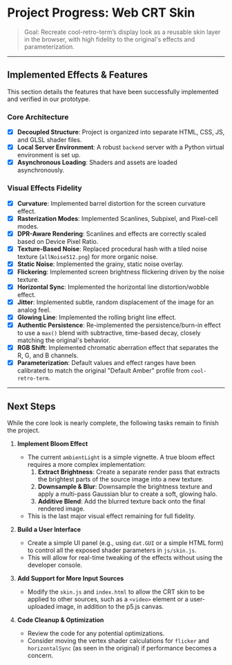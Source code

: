 # Project Progress: Web CRT Skin

> Goal: Recreate cool-retro-term’s display look as a reusable skin layer in the browser, with high fidelity to the original's effects and parameterization.

---

## Implemented Effects & Features

This section details the features that have been successfully implemented and verified in our prototype.

### Core Architecture
- [x] **Decoupled Structure**: Project is organized into separate HTML, CSS, JS, and GLSL shader files.
- [x] **Local Server Environment**: A robust `backend` server with a Python virtual environment is set up.
- [x] **Asynchronous Loading**: Shaders and assets are loaded asynchronously.

### Visual Effects Fidelity
- [x] **Curvature**: Implemented barrel distortion for the screen curvature effect.
- [x] **Rasterization Modes**: Implemented Scanlines, Subpixel, and Pixel-cell modes.
- [x] **DPR-Aware Rendering**: Scanlines and effects are correctly scaled based on Device Pixel Ratio.
- [x] **Texture-Based Noise**: Replaced procedural hash with a tiled noise texture (`allNoise512.png`) for more organic noise.
- [x] **Static Noise**: Implemented the grainy, static noise overlay.
- [x] **Flickering**: Implemented screen brightness flickering driven by the noise texture.
- [x] **Horizontal Sync**: Implemented the horizontal line distortion/wobble effect.
- [x] **Jitter**: Implemented subtle, random displacement of the image for an analog feel.
- [x] **Glowing Line**: Implemented the rolling bright line effect.
- [x] **Authentic Persistence**: Re-implemented the persistence/burn-in effect to use a `max()` blend with subtractive, time-based decay, closely matching the original's behavior.
- [x] **RGB Shift**: Implemented chromatic aberration effect that separates the R, G, and B channels.
- [x] **Parameterization**: Default values and effect ranges have been calibrated to match the original "Default Amber" profile from `cool-retro-term`.

---

## Next Steps

While the core look is nearly complete, the following tasks remain to finish the project.

1.  **Implement Bloom Effect**
    *   The current `ambientLight` is a simple vignette. A true bloom effect requires a more complex implementation:
        1.  **Extract Brightness**: Create a separate render pass that extracts the brightest parts of the source image into a new texture.
        2.  **Downsample & Blur**: Downsample the brightness texture and apply a multi-pass Gaussian blur to create a soft, glowing halo.
        3.  **Additive Blend**: Add the blurred texture back onto the final rendered image.
    *   This is the last major visual effect remaining for full fidelity.

2.  **Build a User Interface**
    *   Create a simple UI panel (e.g., using `dat.GUI` or a simple HTML form) to control all the exposed shader parameters in `js/skin.js`.
    *   This will allow for real-time tweaking of the effects without using the developer console.

3.  **Add Support for More Input Sources**
    *   Modify the `skin.js` and `index.html` to allow the CRT skin to be applied to other sources, such as a `<video>` element or a user-uploaded image, in addition to the p5.js canvas.

4.  **Code Cleanup & Optimization**
    *   Review the code for any potential optimizations.
    *   Consider moving the vertex shader calculations for `flicker` and `horizontalSync` (as seen in the original) if performance becomes a concern.
